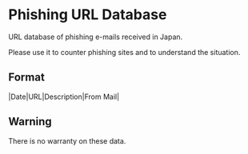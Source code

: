 # Phishing URL Database 

URL database of phishing e-mails received in Japan.

Please use it to counter phishing sites and to understand the situation.

## Format
|Date|URL|Description|From Mail|

## Warning

There is no warranty on these data.

